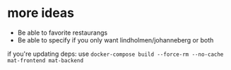# more ideas

* Be able to favorite restaurangs
* Be able to specify if you only want lindholmen/johanneberg or both

if you're updating deps: use `docker-compose build --force-rm --no-cache mat-frontend mat-backend`
